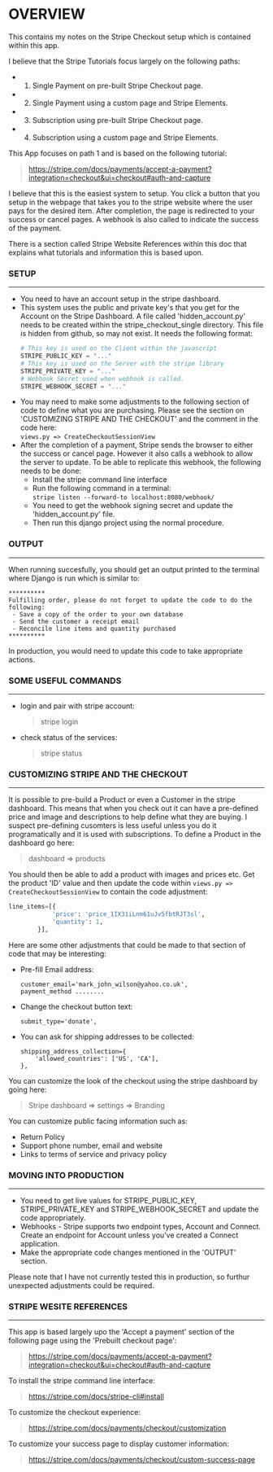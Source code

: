 
# OVERVIEW

This contains my notes on the Stripe Checkout setup which is contained within this app.
  
I believe that the Stripe Tutorials focus largely on the following paths:  
  * 1) Single Payment on pre-built Stripe Checkout page.  
  * 2) Single Payment using a custom page and Stripe Elements.  
  * 3) Subscription using pre-built Stripe Checkout page.  
  * 4) Subscription using a custom page and Stripe Elements.  
  
This App focuses on path 1 and is based on the following tutorial:
  
> https://stripe.com/docs/payments/accept-a-payment?integration=checkout&ui=checkout#auth-and-capture

I believe that this is the easiest system to setup.   You click a button that you setup in the webpage that takes you to the stripe website where the user pays for the desired item.   After completion, the page is redirected to your success or cancel pages.   A webhook is also called to indicate the success of the payment.

There is a section called Stripe Website References within this doc that explains what tutorials and information this is based upon.

### SETUP

---

* You need to have an account setup in the stripe dashboard.
* This system uses the public and private key's that you get for the Account on the Stripe Dashboard.   A file called 'hidden_account.py' needs to be created within the stripe_checkout_single directory.   This file is hidden from github, so may not exist.   It needs the following format:
    ```python
    # This key is used on the Client within the javascript
    STRIPE_PUBLIC_KEY = "..."
    # This key is used on the Server with the stripe library
    STRIPE_PRIVATE_KEY = "..."
    # Webhook Secret used when webhook is called.
    STRIPE_WEBHOOK_SECRET = "..."
    ```
* You may need to make some adjustments to the following section of code to define what you are purchasing.   Please see the section on 'CUSTOMIZING STRIPE AND THE CHECKOUT' and the comment in the code here:  
    ```views.py => CreateCheckoutSessionView```
* After the completion of a payment, Stripe sends the browser to either the success or cancel page.   However it also calls a webhook to allow the server to update.    To be able to replicate this webhook, the following needs to be done:
    * Install the stripe command line interface
    * Run the following command in a terminal:  
        ```stripe listen --forward-to localhost:8080/webhook/```
    * You need to get the webhook signing secret and update the 'hidden_account.py' file.
    * Then run this django project using the normal procedure.

### OUTPUT

---

When running succesfully, you should get an output printed to the terminal where Django is run which is similar to:

```
**********
Fulfilling order, please do not forget to update the code to do the following:
 - Save a copy of the order to your own database
 - Send the customer a receipt email
 - Reconcile line items and quantity purchased
**********
```

In production, you would need to update this code to take appropriate actions.

### SOME USEFUL COMMANDS

---

* login and pair with stripe account:
    > stripe login

* check status of the services:
    > stripe status

### CUSTOMIZING STRIPE AND THE CHECKOUT

---

It is possible to pre-build a Product or even a Customer in the stripe dashboard.    This means that when you check out it can have a pre-defined price and image and descriptions to help define what they are buying.    I suspect pre-defining cusomters is less useful unless you do it programatically and it is  used with subscriptions.   To define a Product in the dashboard go here:

> dashboard =>  products

You should then be able to add a product with images and prices etc.   Get the product 'ID' value and then update the code within ```views.py => CreateCheckoutSessionView``` to contain the code adjustment:

```python
line_items=[{
            'price': 'price_1IX31iLnm61uJv5fbtRJT3sl',
            'quantity': 1,
        }],
```

Here are some other adjustments that could be made to that section of code that may be interesting:

* Pre-fill Email address:  

    ```
    customer_email='mark_john_wilson@yahoo.co.uk',
    payment_method ........
    ```

* Change the checkout button text:  

    ```
    submit_type='donate',
    ```

* You can ask for shipping addresses to be collected:

    ```
    shipping_address_collection={
        'allowed_countries': ['US', 'CA'],
    },
    ```

You can customize the look of  the checkout using the stripe dashboard by going here:

> Stripe dashboard => settings => Branding


You can customize public facing information such as:  
* Return Policy  
* Support phone number, email and website  
* Links to terms of service and privacy policy  

### MOVING INTO PRODUCTION

---

* You need to get live values for STRIPE_PUBLIC_KEY, STRIPE_PRIVATE_KEY and STRIPE_WEBHOOK_SECRET and update the code appropriately.
* Webhooks - Stripe supports two endpoint types, Account and Connect. Create an endpoint for Account unless you’ve created a Connect application.
* Make the appropriate code changes mentioned in the 'OUTPUT' section.  

Please note that I have not currently tested this in production, so furthur unexpected adjustments could be required.

### STRIPE WESITE REFERENCES

---

This app is based largely upo the 'Accept a payment' section of the following page using the 'Prebuilt checkout page':

> https://stripe.com/docs/payments/accept-a-payment?integration=checkout&ui=checkout#auth-and-capture

To install the stripe command line interface:

> https://stripe.com/docs/stripe-cli#install

To customize the checkout experience:

> https://stripe.com/docs/payments/checkout/customization

To customize your success page to display customer information:

> https://stripe.com/docs/payments/checkout/custom-success-page

